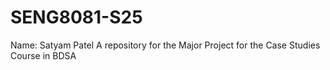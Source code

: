 # SENG8081-S25
Name: Satyam Patel
A repository for the Major Project for the Case Studies Course in BDSA

